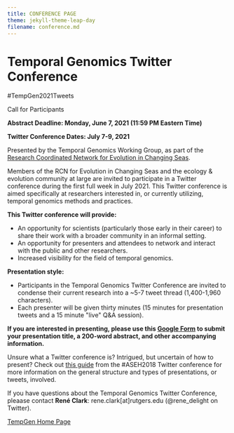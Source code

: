 ```yaml
---
title: CONFERENCE PAGE
theme: jekyll-theme-leap-day
filename: conference.md
---
```


# Temporal Genomics Twitter Conference 

#TempGen2021Tweets 

Call for Participants 

**Abstract Deadline: Monday, June 7, 2021 (11:59 PM Eastern Time)** 

**Twitter Conference Dates: July 7-9, 2021** 

Presented by the Temporal Genomics Working Group, as part of the [Research Coordinated Network for Evolution in Changing Seas](https://rcn-ecs.github.io/). 

Members of the RCN for Evolution in Changing Seas and the ecology & evolution community at large are invited to participate in a Twitter conference during the first full week in July 2021. This Twitter conference is aimed specifically at researchers interested in, or currently utilizing, temporal genomics methods and practices. 

**This Twitter conference will provide:** 
* An opportunity for scientists (particularly those early in their career) to share their work with a broader community in an informal setting.
* An opportunity for presenters and attendees to network and interact with the public and other researchers.
* Increased visibility for the field of temporal genomics.

**Presentation style:** 
* Participants in the Temporal Genomics Twitter Conference are invited to condense their current research into a ~5-7 tweet thread (1,400-1,960 characters).
* Each presenter will be given thirty minutes (15 minutes for presentation tweets and a 15 minute "live" Q&A session).

**If you are interested in presenting, please use this [Google Form](https://forms.gle/GPgAayoWPtYSvNa89) to submit your presentation title, a 200-word abstract, and other accompanying information.** 

Unsure what a Twitter conference is? Intrigued, but uncertain of how to present? Check out [this guide](https://jessicamdewitt.com/2018/02/12/aseh2018tweets-presenters-guide/) from the #ASEH2018 Twitter conference for more information on the general structure and types of presentations, or tweets, involved. 

If you have questions about the Temporal Genomics Twitter Conference, pleaase contact **René Clark**: rene.clark[at]rutgers.edu (@rene_delight on Twitter). 

[TempGen Home Page](https://tempgenomics-rcn.github.io/website/)
